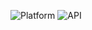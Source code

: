 
<p>
  <img alt="Platform" src="https://github.com/AbdelrahmanMahmoud95/MoviesApp/assets/31896269/8742a3ec-4d0c-4aec-a2dd-76164b58203b"/>
  <img alt="API" src="https://github.com/AbdelrahmanMahmoud95/MoviesApp/assets/31896269/8742a3ec-4d0c-4aec-a2dd-76164b58203b"/>
</p>
